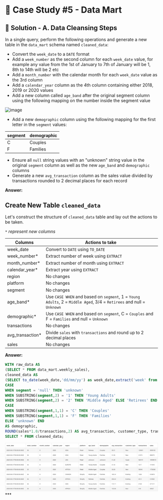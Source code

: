 # 🛒 Case Study #5 - Data Mart

## 🧼 Solution - A. Data Cleansing Steps

In a single query, perform the following operations and generate a new table in the `data_mart` schema named `cleaned_data`:
- Convert the `week_date` to a `DATE` format
- Add a `week_number` as the second column for each `week_date` value, for example any value from the 1st of January to 7th of January will be 1, 8th to 14th will be 2 etc
- Add a `month_number` with the calendar month for each `week_date` value as the 3rd column
- Add a `calendar_year` column as the 4th column containing either 2018, 2019 or 2020 values
- Add a new column called `age_band` after the original segment column using the following mapping on the number inside the segment value

<img width="166" alt="image" src="https://user-images.githubusercontent.com/81607668/131438667-3b7f3da5-cabc-436d-a352-2022841fc6a2.png">

- Add a new `demographic` column using the following mapping for the first letter in the `segment` values:  

| segment | demographic | 
| ------- | ----------- |
| C | Couples |
| F | Families |

- Ensure all `null` string values with an "unknown" string value in the original `segment` column as well as the new `age_band` and `demographic` columns
- Generate a new `avg_transaction` column as the sales value divided by transactions rounded to 2 decimal places for each record

**Answer:**

## Create New Table `cleaned_data`

Let's construct the structure of `cleaned_data` table and lay out the actions to be taken.

_`*` represent new columns_

| Columns | Actions to take |
| ------- | --------------- |
| week_date | Convert to `DATE` using `TO_DATE`
| week_number* | Extract number of week using `EXTRACT` 
| month_number* | Extract number of month using `EXTRACT` 
| calendar_year* | Extract year using `EXTRACT`
| region | No changes
| platform | No changes
| segment | No changes
| age_band* | Use `CASE WHEN` and based on `segment`, 1 = `Young Adults`, 2 = `Middle Aged`, 3/4 = `Retirees` and null = `Unknown`
| demographic* | Use `CASE WHEN` and based on `segment`, C = `Couples` and F = `Families` and null = `Unknown`
| transactions | No changes
| avg_transaction* | Divide `sales` with `transactions` and round up to 2 decimal places
| sales | No changes

**Answer:**

````sql
WITH raw_data AS
(SELECT * FROM data_mart.weekly_sales),
cleaned_data AS
(SELECT to_date(week_date,'dd/mm/yy') as week_date,extract('week' from to_date(week_date,'dd/mm/yy')) as week_number,extract('month' from to_date(week_date,'dd/mm/yy')) as month_number, extract('year' from to_date(week_date,'dd/mm/yy')) as calendar_year, region, platform,
CASE
WHEN segment = 'null' THEN 'unknown'
WHEN SUBSTRING(segment,2) = '1' THEN 'Young Adults'
WHEN SUBSTRING(segment,2) = '2' THEN 'Middle Aged' ELSE 'Retirees' END AS age_band,
CASE 
WHEN SUBSTRING(segment,1,1) = 'C' THEN 'Couples'
WHEN SUBSTRING(segment,1,1) = 'F' THEN 'Families'
ELSE 'unknown' END 
AS demographic,
ROUND(sales*1.0/transactions,2) AS avg_transaction, customer_type, transactions, sales from raw_data)
SELECT * FROM cleaned_data;
````
<img width="1148" alt="image" src="/images/Q1.png">
***


